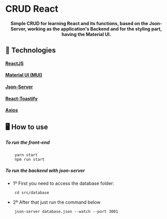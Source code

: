 # CRUD React

<h4 align="center">
    Simple CRUD for learning React and its functions, based on the Json-Server, working as the application's Backend and for the styling part, having the Material UI.
</h4>

## :link: Technologies

#### [ReactJS](https://reactjs.org/)

#### [Material UI (MUI)](https://mui.com/pt/)
#### [Json-Server](https://github.com/typicode/json-server)

#### [React-Toastify](https://fkhadra.github.io/react-toastify/introduction)

#### [Axios](https://github.com/axios/axios)

## :desktop_computer: How to use
##### To run the front-end
```
    yarn start
    npm run start
```

##### To run the backend with json-server
- 1º First you need to access the database folder:

```
    cd src/database
```
- 2º After that just run the command below
```
    json-server database.json --watch --port 3001
```
